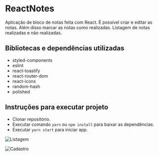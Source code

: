 # ReactNotes

Aplicação de bloco de notas feita com React. É possível criar e editar as notas. Além disso marcar as notas como realizadas. Listagem de notas realizadas e não realizadas.

## Bibliotecas e dependências utilizadas

- styled-components
- eslint
- react-toastify
- react-router-dom
- react-icons
- random-hash
- polished

## Instruções para executar projeto

- Clonar repositório.
- Executar comando `yarn` ou `npm install` para baixar as dependências.
- Executar `yarn start` para iniciar app.

![Listagem](https://i.imgur.com/bV9UERY.png "Listagem de notas")

![Cadastro](https://i.imgur.com/BrSWGKn.png "Cadastro de notas")
